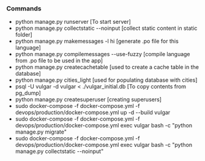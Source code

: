 ### Commands
- python manage.py runserver [To start server]
- python manage.py collectstatic --noinput [collect static content in static folder]
- python manage.py makemessages -l hi [generate .po file for this language]
- python manage.py compilemessages --use-fuzzy [compile language from .po file to be used in the app]
- python manage.py createcachetable [used to create a cache table in the database]
- python manage.py cities_light [used for populating database with cities]
- psql -U vulgar -d vulgar < ./vulgar_initial.db [To copy contents from pg_dump]
- python manage.py createsuperuser [creating superusers]
- sudo docker-compose -f docker-compose.yml -f devops/production/docker-compose.yml up -d --build vulgar
- sudo docker-compose -f docker-compose.yml -f devops/production/docker-compose.yml exec vulgar bash -c "python manage.py migrate"
- sudo docker-compose -f docker-compose.yml -f devops/production/docker-compose.yml exec vulgar bash -c "python manage.py collectstatic --noinput"


